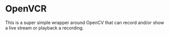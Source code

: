 # OpenVCR
This is a super simple wrapper around OpenCV that can record and/or show a live stream or playback a recording.
